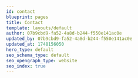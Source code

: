 ```yaml
---
id: contact
blueprint: pages
title: Contact
template: layouts/default
author: 07b9cbd9-fa52-4a8d-b244-f550e141ac0e
updated_by: 07b9cbd9-fa52-4a8d-b244-f550e141ac0e
updated_at: 1748156050
hero_type: default
seo_schema_type: default
seo_opengraph_type: website
seo_index: true
---
```

